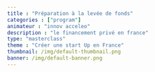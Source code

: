 ```yaml
---
title : "Préparation à la levée de fonds"
categories : ["program"]
animateur : "innov acceleo"
description : "le financement privé en france"
type: "masterclass"
theme : "Créer une start Up en France"
thumbnail: /img/default-thumbnail.png
banner: /img/default-banner.png
---
```


